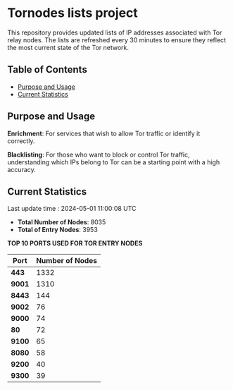 # Tornodes lists project

This repository provides updated lists of IP addresses associated with Tor relay nodes. The lists are refreshed every 30 minutes to ensure they reflect the most current state of the Tor network.

## Table of Contents

- [Purpose and Usage](#purpose-and-usage)
- [Current Statistics](#current-statistics)


## Purpose and Usage

**Enrichment**: For services that wish to allow Tor traffic or identify it correctly.

**Blacklisting**: For those who want to block or control Tor traffic, understanding which IPs belong to Tor can be a starting point with a high accuracy.

## Current Statistics

Last update time : 2024-05-01 11:00:08 UTC

- **Total Number of Nodes**: 8035
- **Total of Entry Nodes**: 3953

**TOP 10 PORTS USED FOR TOR ENTRY NODES**

| **Port** | **Number of Nodes** |
|------|-----------------|
| **443**   | 1332  |
| **9001**   | 1310  |
| **8443**   | 144  |
| **9002**   | 76  |
| **9000**   | 74  |
| **80**   | 72  |
| **9100**   | 65  |
| **8080**   | 58  |
| **9200**   | 40  |
| **9300**   | 39  |

